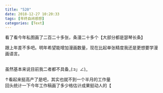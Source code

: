 ```yaml
---
title: "520"
date: 2018-12-27 10:20:33
tags: [年终自闭感想]
categories: [Text]
---
```


<p>看了看今年私图画了二百二十多张，条漫二十多个【大部分都是瑟琴长条】</p> 
<p>跟上年差不多吧。明年希望能增加漫画数量，现在比起单张精度我还是更想要学漫画语言。</p> 
<p><br />虽然基本来说目前我二者都不具备_(:з」∠)_<br /></p> 
<p>↑看起来挺高产了是吧，其实也就不到一个半月的工作量<br />回头统计一下今年工作稿画了多少格估计成果挺动人的【&nbsp;<br /></p>